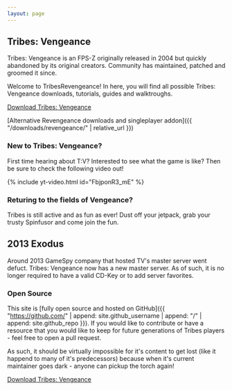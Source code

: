 ```yaml
---
layout: page
---
```


## Tribes: Vengeance

Tribes: Vengeance is an FPS-Z originally released in 2004 but quickly abandoned by its original creators. Community has maintained, patched and groomed it since.

Welcome to TribesRevengeance! In here, you will find all possible Tribes: Vengeance downloads, tutorials, guides and walktroughs.

<!-- **To get started playing, [download Tribes: Vengeance here]({{ site.downloads_url | append: "/TribesVengeance.zip" }})** -->

<a name="download-tv" class="button is-link is-large is-outlined is-fullwidth" rel="nofollow" type="application/octet-stream" download="TribesRevengeance.zip" href="{{ site.download_game_url }}">
  <span>Download Tribes: Vengeance</span>
</a>

[Alternative Revengeance downloads and singleplayer addon]({{ "/downloads/revengeance/" | relative_url }})

### New to Tribes: Vengeance?

First time hearing about T:V? Interested to see what the game is like? Then be sure to check the following video out!

{% include yt-video.html id="FbjponR3_mE" %}

### Returing to the fields of Vengeance?

Tribes is still active and as fun as ever! Dust off your jetpack, grab your trusty Spinfusor and come join the fun. 

## 2013 Exodus

Around 2013 GameSpy company that hosted TV's master server went defuct. Tribes: Vengeance now has a new master server. As of such, it is no longer required to have a valid CD-Key or to add server favorites.

### Open Source

This site is [fully open source and hosted on GitHub]({{ "https://github.com/" | append: site.github_username | append: "/" | append: site.github_repo }}). If you would like to contribute or have a resource that you would like to keep for future generations of Tribes players - feel free to open a pull request.

As such, it should be virtually impossible for it's content to get lost (like it happend to many of it's predecessors) because when it's current maintainer goes dark - anyone can pickup the torch again!

<a name="download-tv" class="button is-link is-large is-outlined is-fullwidth" rel="nofollow" type="application/octet-stream" download="TribesRevengeance.zip" href="{{ site.download_game_url }}">
  <span>Download Tribes: Vengeance</span>
</a>
